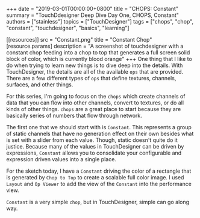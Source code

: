 +++
date = "2019-03-01T00:00:00+0800"
title = "CHOPS: Constant"
summary = "TouchDdesigner Deep Dive Day One, CHOPS, Constant"
authors = ["stainless"]
topics = ["TouchDesigner"]
tags = ["chops", "chop", "constant", "touchdesigner", "basics", "learning"]

[[resources]]
  src = "Constant.png"
  title = "Constant Chop"
  [resource.params]
    description = "A screenshot of touchdesigner with a constant chop feeding into a chop to top that generates a full screen solid block of color, which is currently blood orange"
+++
One thing that I like to do when trying to learn new things is to dive deep into the details. With TouchDesigner, the details are all of the available `ops` that are provided.  There are a few different types of `ops` that define textures, channels, surfaces, and other things.

For this series, I'm going to focus on the `chops` which create channels of data that you can flow into other channels, convert to textures, or do all kinds of other things.  `chops` are a great place to start because they are basically series of numbers that flow through network.

The first one that we should start with is `Constant`.  This represents a group of static channels that have no generation effect on their own besides what is set with a slider from each value. Though, static doesn't quite do it justice. Because many of the values in TouchDesigner can be driven by expressions, `Constant` allows you to consolidate your configurable and expression driven values into a single place.

For the sketch today, I have a `Constant` driving the color of a rectangle that is generated by `Chop to Top` to create a scalable full color image. I used `Layout` and `Op Viewer` to add the view of the `Constant` into the performance view.

`Constant` is a very simple `chop`, but in TouchDesigner, simple can go along way.